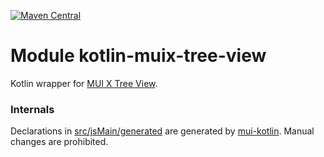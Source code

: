 [![Maven Central](https://img.shields.io/maven-central/v/org.jetbrains.kotlin-wrappers/kotlin-muix-tree-view)](https://search.maven.org/artifact/org.jetbrains.kotlin-wrappers/kotlin-muix-tree-view)

# Module kotlin-muix-tree-view

Kotlin wrapper for [MUI X Tree View](https://mui.com/x/react-tree-view/).

### Internals

Declarations in [src/jsMain/generated](./src/jsMain/generated) are generated
by [mui-kotlin](https://github.com/karakum-team/mui-kotlin).
Manual changes are prohibited.
